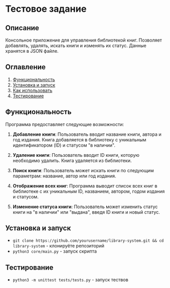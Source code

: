 # Тестовое задание

## Описание

Консольное приложение для управления библиотекой книг. Позволяет добавлять, удалять, искать книги и изменять их статус. Данные хранятся в JSON файле.


## Оглавление
1. [Функциональность](#функциональность)
2. [Установка и запуск](#установка-и-запуск)
3. [Как использовать](#как-использовать)
5. [Тестирование](#тестирование)

## Функциональность

Программа предоставляет следующие возможности:

1. **Добавление книги**: Пользователь вводит название книги, автора и год издания. Книга добавляется в библиотеку с уникальным идентификатором (ID) и статусом "в наличии".
   
2. **Удаление книги**: Пользователь вводит ID книги, которую необходимо удалить. Книга удаляется из библиотеки.

3. **Поиск книги**: Пользователь может искать книги по следующим параметрам: название, автор или год издания.

4. **Отображение всех книг**: Программа выводит список всех книг в библиотеке с их уникальным ID, названием, автором, годом издания и статусом.

5. **Изменение статуса книги**: Пользователь может изменить статус книги на "в наличии" или "выдана", введя ID книги и новый статус.

## Установка и запуск

   
*   `git clone https://github.com/yourusername/library-system.git && cd library-system` - клонируёте репозиторий
*   `python3 core/main.py` - запуск скрипта
   
## Тестирование

* `python3 -m unittest tests/tests.py` - запуск тествов
